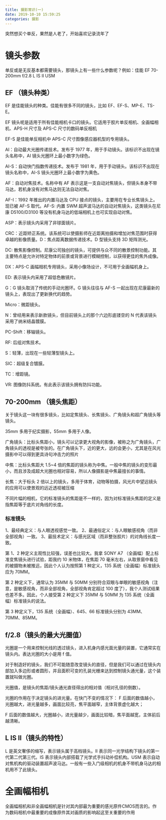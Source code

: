 ```yaml
---
title: 摄影常识(一)
date: 2019-10-10 15:59:25
categories: 摄影
---
```


突然想买个单反，果然是人老了，开始喜欢记录流年了

<!--more-->

# 镜头参数

单反或是无反基本都需要镜头，那镜头上有一些什么参数呢？例如：佳能 EF 70-200mm f/2.8 L IS II USM

## EF （镜头种类）

EF 是佳能镜头的种类。佳能有很多不同的镜头，比如 EF、EF-S、MP-E、TS-E。

EF 镜头呢是适用于所有佳能相机卡口的镜头。它适用于胶片单反相机、全画幅相机、APS-H 尺寸及 APS-C 尺寸的数码单反相机

EF-S 是佳能单反相机中 APS-C 尺寸图像感应器机型的专用镜头。

AI：自动最大光圈传递技术。发布于 1977 年，用于手动镜头。该标识不出现在镜头名称中，AI 镜头光圈环上最小数字为绿色。

AI-S：自动快门指数传递技术。发布于 1981 年，用于手动镜头。该标识不出现在镜头名称中，AI-S 镜头光圈环上最小数字为黄色。

AF：自动对焦技术。名称中有 AF 表示这是一支自动对焦镜头，但镜头本身不带马达，若机身没有对焦马达则无法自动对焦。

AF-I：1992 年推出的内置马达及 CPU 接点的镜头，主要用在专业长焦镜头上。现已被 AF-S 取代。AF-S: 内置 SWM 超声波马达的自动对焦镜头，这类镜头在尼康 D5100/D3100 等没有机身马达的低端相机上也可实现自动对焦。

ASP：表示镜头内采用了非球面镜片。

CRC：近距矫正系统。该系统可以使摄影师在近距离拍摄和增加对焦范围时获得卓越的影像质量。D：焦点距离数据传递技术。D 型镜头支持 3D 矩阵测光。

DC: 散焦影像控制。尼康公司独创的镜头，可提供与众不同的散景控制功能。其主要特点是允许对特定物体的前景或背景进行模糊控制，以获得更佳的焦外成像。

DX：APS-C 画幅相机专用镜头，采用小像场设计，不可用于全画幅机身上。

ED: 表示镜头内采用了超低色散镜片。

G：G 镜头取消了传统的手动光圈环。G 镜头往往与 AF-S 一起出现在尼康最新的镜头上，表现出了更新换代的趋势。

Micro：微距镜头。

N：曾经用来表示新款镜头，但目前镜头上的那个六边形底镂空的 N 代表该镜头采用了纳米结晶镀膜。

PC-Shift：移轴镜头。

RF: 后组对焦技术。

S：轻薄，出现在一些轻薄型镜头上。

SIC：超级复合镀膜。

TC：增距镜。

VR: 图像防抖系统。有此表示该镜头拥有防抖功能。

## 70-200mm （镜头焦距）

关于镜头这一块有很多镜头，比如定焦镜头、长焦镜头、广角镜头和超广角镜头等镜头。

35mm 多用于纪实摄影，55mm 多用于人像。

广角镜头：比标头焦距小，镜头可以记录更大视角的影像，被称之为广角镜头，广角镜头的透视是被夸张的。在广角镜头下，近的更大，远的会更小，尤其是在风光摄影中可以得到更具诗句冲击力的照片

中焦：比标头焦距大 1.5~4 倍的焦距的镜头称为中焦。一般中焦的镜头的变形最小，而且涉及成超大光圈也相对容易，所以人像摄影是中焦最擅长的事情。

长焦：大于标头 2 倍以上的镜头，多用于体育，动物等拍摄，风光片中望远镜头的应用可以使景观的远近透视被压缩

不同片幅的相机，它的标准镜头的焦距是不一样的，因为对标准镜头焦距的定义是指焦距等于底片对角线的长度。

### 标准镜头

1、最经典定义：与人眼透视感觉一致。
2、最通俗定义：与人眼敏感视角（而非全部视角）一致。
3、最技术定义：与感光区域（而非整张胶片）的对角线长度一致。

第 1、2 种定义主观性比较强，误差也比较大。我拿 SONY A7 （全画幅）配上标准变焦镜头进行试验，距我约 10 米物体，在焦距 70 毫米左右，从取景窗中看见的被摄物未被推远，因此个人认为按照第 1 种定义，135 系统（全画幅）标准镜头应为 70MM。

第 2 种定义下，通常认为 35MM 与 50MM 分别符合双眼与单眼的敏感视角（注意，是敏感视角，而非全部视角，全部视角肯定超过 100 度了），我个人测试结果也差不多。因此，个人接受第 2 种定义下 35MM 与 50MM 为 135 系统（全画幅）标准镜头的说法。

第 3 种定义下，135 系统（全画幅）、645、66 标准镜头分别为 43MM、70MM、85MM。

## f/2.8（镜头的最大光圈值）

光圈是一个用来控制光线的透过镜头，进入机身内感光面光量的装置，它通常实在镜头内。表达光圈的大小是用 f 值。

对于制造好的镜头，我们不可能随意改变镜头的直径，但是我们可以通过在镜头内部加入多边形或者圆形，并且面积可变的孔装光栅来达到控制镜头通光量，这个装置就叫做光圈。

光圈值，是镜头的焦距/镜头通光直径得出的相对值（相对孔径的倒数）。

光圈的作用在于决定镜头的进光量。在快门不变的情况下：
F 后面的数值越小，光圈越大，进光量越多，画面比较亮，焦平面越窄，主体背景虚化越大；

F 后面的数值越大，光圈越小，进光量越少，画面比较暗，焦平面越宽，主体前后越清晰。

## L IS II（镜头的特性）

L 是英文奢侈的缩写，表示镜头属于高档镜头。II 表示同一光学结构下镜头的第一代第二代第三代。IS 表示镜头内部搭载了光学式手抖动补偿机构。USM 表示自动对焦机构的驱动装置超声波马达。一般有一些入门级相机的机身不带机身马达的相机用不了此镜头。

# 全画幅相机

全画幅相机和非全画幅相机是针对其内部最为重要的感光原件CMOS而言的。作为数码相机中最重要的成像原件其对画质的影响起这至关重要的作用
